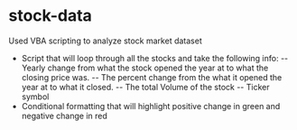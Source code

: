 # stock-data
Used VBA scripting to analyze stock market dataset
- Script that will loop through all the stocks and take the following info:
  -- Yearly change from what the stock opened the year at to what the closing price was.
  -- The percent change from the what it opened the year at to what it closed.
  -- The total Volume of the stock
  -- Ticker symbol
- Conditional formatting that will highlight positive change in green and negative change in red
